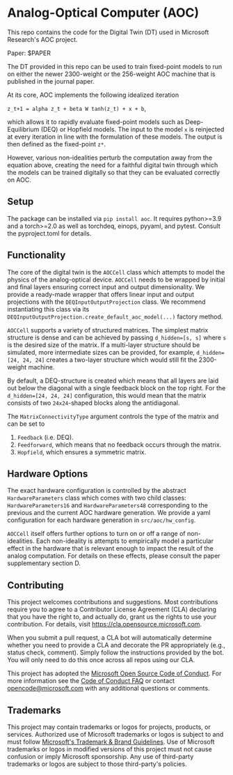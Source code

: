 # Analog-Optical Computer (AOC)

This repo contains the code for the Digital Twin (DT) used in Microsoft Research's AOC project.

Paper: $PAPER

The DT provided in this repo can be used to train fixed-point models to run on either the newer 2300-weight or the 256-weight AOC machine that is published in the journal paper.

At its core, AOC implements the following idealized iteration

`z_t+1 = alpha z_t + beta W tanh(z_t) + x + b`,

which allows it to rapidly evaluate fixed-point models such as Deep-Equilibrium (DEQ) or Hopfield models. The input to the model `x` is reinjected at every iteration in line with the formulation of these models.
The output is then defined as the fixed-point `z*`.

However, various non-idealities perturb the computation away from the equation above, creating the need for a faithful digital twin through which the models can be trained digitally so that they can be evaluated correctly on AOC. 


## Setup
The package can be installed via `pip install aoc`. It requires python>=3.9 and a torch>=2.0 as well as torchdeq, einops, pyyaml, and pytest.
Consult the pyproject.toml for details.

## Functionality
The core of the digital twin is the `AOCCell` class which attempts to model the physics of the analog-optical device.
`AOCCell` needs to be wrapped by initial and final layers ensuring correct input and output dimensionality.
We provide a ready-made wrapper that offers linear input and output projections with the `DEQInputOutputProjection` class.
We recommend instantiating this class via its `DEQInputOutputProjection.create_default_aoc_model(...)` factory method.

`AOCCell` supports a variety of structured matrices. The simplest matrix structure is dense and can be achieved by passing 
`d_hidden=[s, s]` where `s` is the desired size of the matrix. If a multi-layer structure should be simulated, more
intermediate sizes can be provided, for example, `d_hidden=[24, 24, 24]` creates a two-layer structure which would still 
fit the 2300-weight machine.

By default, a DEQ-structure is created which means that all layers are laid out below the diagonal with a single
feedback block on the top right. For the `d_hidden=[24, 24, 24]` configuration, this would mean that the matrix consists
of two `24x24`-shaped blocks along the antidiagonal.

The `MatrixConnectivityType` argument controls the type of the matrix and can be set to 
1. `Feedback` (i.e. DEQ).
2. `Feedforward`, which means that no feedback occurs through the matrix.
3. `Hopfield`, which ensures a symmetric matrix.

## Hardware Options

The exact hardware configuration is controlled by the abstract `HardwareParameters` class which comes with two child classes: `HardwareParameters16` and `HardwareParameters48` corresponding to the previous and the current AOC hardware generation.
We provide a yaml configuration for each hardware generation in `src/aoc/hw_config`.

`AOCCell` itself offers further options to turn on or off a range of non-idealities. Each non-ideality is attempts to empirically model a particular effect in the hardware that is relevant enough to impact the result of the analog computation. For details on these effects, please consult the paper supplementary section D.

## Contributing

This project welcomes contributions and suggestions.  Most contributions require you to agree to a
Contributor License Agreement (CLA) declaring that you have the right to, and actually do, grant us
the rights to use your contribution. For details, visit https://cla.opensource.microsoft.com.

When you submit a pull request, a CLA bot will automatically determine whether you need to provide
a CLA and decorate the PR appropriately (e.g., status check, comment). Simply follow the instructions
provided by the bot. You will only need to do this once across all repos using our CLA.

This project has adopted the [Microsoft Open Source Code of Conduct](https://opensource.microsoft.com/codeofconduct/).
For more information see the [Code of Conduct FAQ](https://opensource.microsoft.com/codeofconduct/faq/) or
contact [opencode@microsoft.com](mailto:opencode@microsoft.com) with any additional questions or comments.

## Trademarks

This project may contain trademarks or logos for projects, products, or services. Authorized use of Microsoft 
trademarks or logos is subject to and must follow 
[Microsoft's Trademark & Brand Guidelines](https://www.microsoft.com/en-us/legal/intellectualproperty/trademarks/usage/general).
Use of Microsoft trademarks or logos in modified versions of this project must not cause confusion or imply Microsoft sponsorship.
Any use of third-party trademarks or logos are subject to those third-party's policies.
